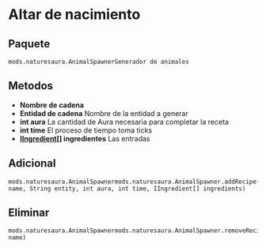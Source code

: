 # Altar de nacimiento

## Paquete
```zenscript
mods.naturesaura.AnimalSpawnerGenerador de animales
```

## Metodos
- **Nombre de cadena**
- **Entidad de cadena** Nombre de la entidad a generar
- **int aura** La cantidad de Aura necesaria para completar la receta
- **int time** El proceso de tiempo toma ticks
- **[IIngredient[]](/Vanilla/Variable_Types/IIngredient) ingredientes** Las entradas

## Adicional

```zenscript
mods.naturesaura.AnimalSpawnermods.naturesaura.AnimalSpawner.addRecipe(String name, String entity, int aura, int time, IIngredient[] ingredients)
```

## Eliminar

```zenscript
mods.naturesaura.AnimalSpawnermods.naturesaura.AnimalSpawner.removeRecipe(String name)
```